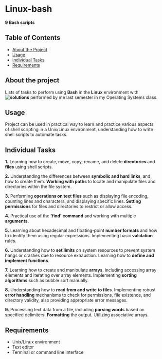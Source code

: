 # Linux-bash
**9 Bash scripts**
## Table of Contents
- [About the Project](#about-the-project)
- [Usage](#usage)
- [Individual Tasks](#individual-tasks)
- [Requirements](#requirements)

## About the project
Lists of tasks to perform using **Bash** in the **Linux** environment with **![solutions](Resolved "solutios")** performed by me last semester in my Operating Systems class.

## Usage
Project can be used in practical way to learn and practice various aspects of shell scripting in a Unix/Linux environment, understanding how to write shell scripts to automate tasks.


## Individual Tasks
**1.** Learning how to create, move, copy, rename, and delete **directories** and **files** using shell scripts.

**2.** Understanding the differences between **symbolic and hard links**, and how to create them. **Working with paths** to locate and manipulate files and directories within the file system.

**3.** Performing **operations on text files** such as displaying file encoding, counting lines and characters, and displaying specific lines. **Setting permissions** for files and directories to restrict or allow access.

**4.** Practical use of the **'find' command** and working with multiple **arguments**.

**5.** Learning about hexadecimal and floating-point **number formats** and how to identify them using regular expressions. Implementing basic **validation** rules.

**6.** Understanding how to **set limits** on system resources to prevent system hangs or crashes due to resource exhaustion. Learning how to **define and implement functions**.

**7.** Learning how to create and manipulate **arrays**, including accessing array elements and iterating over array elements. Implementing **sorting algorithms** such as bubble sort manually.

**8.** Understanding how to **read from and write to files**. Implementing robust **error handling** mechanisms to check for permissions, file existence, and directory validity, also providing appropriate error messages.

**9.** Processing text data from a file, including **parsing words** based on specified delimiters. **Formatting** the output. Utilizing associative arrays.

## Requirements
- Unix/Linux environment
- Text editor
- Terminal or command line interface





